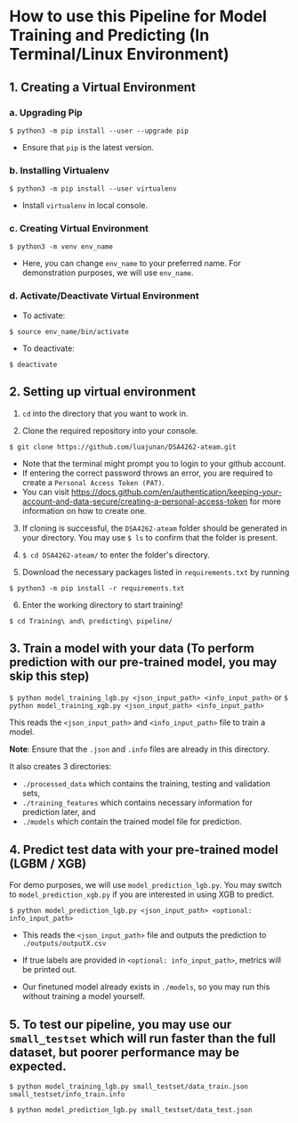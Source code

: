 # How to use this Pipeline for Model Training and Predicting (In Terminal/Linux Environment)

## 1. Creating a Virtual Environment

### a. Upgrading Pip
`$ python3 -m pip install --user --upgrade pip`

- Ensure that `pip` is the latest version.

### b. Installing Virtualenv

`$ python3 -m pip install --user virtualenv`

- Install `virtualenv` in local console.

### c. Creating Virtual Environment

`$ python3 -m venv env_name`

- Here, you can change `env_name` to your preferred name. For demonstration purposes, we will use `env_name`.

### d. Activate/Deactivate Virtual Environment

- To activate:

`$ source env_name/bin/activate`

- To deactivate:

`$ deactivate`

## 2. Setting up virtual environment

1. `cd` into the directory that you want to work in.

2. Clone the required repository into your console.

`$ git clone https://github.com/luajunan/DSA4262-ateam.git`
- Note that the terminal might prompt you to login to your github account.
- If entering the correct password throws an error, you are required to create a `Personal Access Token (PAT)`.
- You can visit https://docs.github.com/en/authentication/keeping-your-account-and-data-secure/creating-a-personal-access-token for more information on how to create one.

3. If cloning is successful, the `DSA4262-ateam` folder should be generated in your directory. You may use `$ ls` to confirm that the folder is present.

4. `$ cd DSA4262-ateam/` to enter the folder's directory.

5. Download the necessary packages listed in `requirements.txt` by running

`$ python3 -m pip install -r requirements.txt`

6. Enter the working directory to start training!

`$ cd Training\ and\ predicting\ pipeline/`

## 3. Train a model with your data (To perform prediction with our pre-trained model, you may skip this step)

`$ python model_training_lgb.py <json_input_path> <info_input_path>` or 
`$ python model_training_xgb.py <json_input_path> <info_input_path>`

This reads the `<json_input_path>` and `<info_input_path>` file to train a model.

**Note**: Ensure that the `.json` and `.info` files are already in this directory.

It also creates 3 directories:  
- `./processed_data` which contains the training, testing and validation sets,  
- `./training_features` which contains necessary information for prediction later, and  
- `./models` which contain the trained model file for prediction.

## 4. Predict test data with your pre-trained model (LGBM / XGB)

For demo purposes, we will use `model_prediction_lgb.py`. You may switch to `model_prediction_xgb.py` if you are interested in using XGB to predict.

`$ python model_prediction_lgb.py <json_input_path> <optional: info_input_path>`

- This reads the `<json_input_path>` file and outputs the prediction to `./outputs/outputX.csv`  

- If true labels are provided in `<optional: info_input_path>`, metrics will be printed out.  

- Our finetuned model already exists in `./models`, so you may run this without training a model yourself.

## 5. To test our pipeline, you may use our `small_testset` which will run faster than the full dataset, but poorer performance may be expected.  

`$ python model_training_lgb.py small_testset/data_train.json small_testset/info_train.info`

`$ python model_prediction_lgb.py small_testset/data_test.json`

